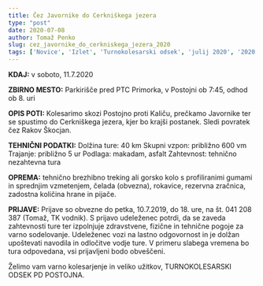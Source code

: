 ```yaml
---
title: Čez Javornike do Cerkniškega jezera
type: "post"
date: 2020-07-08
author: Tomaž Penko
slug: cez_javornike_do_cerkniskega_jezera_2020
tags: ['Novice', 'Izlet', 'Turnokolesarski odsek', 'julij 2020', '2020']
---
```


**KDAJ:** v soboto, 11.7.2020

**ZBIRNO MESTO:**
Parkirišče pred PTC Primorka, v Postojni ob 7:45, odhod ob 8. uri

**OPIS POTI:**
Kolesarimo skozi Postojno proti Kaliču, prečkamo Javornike ter se spustimo do Cerkniškega jezera,
kjer bo krajši postanek. Sledi povratek čez Rakov Škocjan.

**TEHNIČNI PODATKI:**
Dolžina ture: 40 km
Skupni vzpon: približno 600 vm
Trajanje: približno 5 ur
Podlaga: makadam, asfalt
Zahtevnost: tehnično nezahtevna tura

**OPREMA:**
tehnično brezhibno treking ali gorsko kolo s profiliranimi gumami in sprednjim vzmetenjem, čelada
(obvezna), rokavice, rezervna zračnica, zadostna količina hrane in pijače.

**PRIJAVE:**
Prijave so obvezne do petka, 10.7.2019, do 18. ure, na št. 041 208 387 (Tomaž, TK vodnik). S prijavo
udeleženec potrdi, da se zaveda zahtevnosti ture ter izpolnjuje zdravstvene, fizične in tehnične
pogoje za varno sodelovanje. Udeleženec vozi na lastno odgovornost in je dolžan upoštevati navodila
in odločitve vodje ture. V primeru slabega vremena bo tura odpovedana, vsi prijavljeni bodo
obveščeni.

Želimo vam varno kolesarjenje in veliko užitkov,
TURNOKOLESARSKI ODSEK PD POSTOJNA.